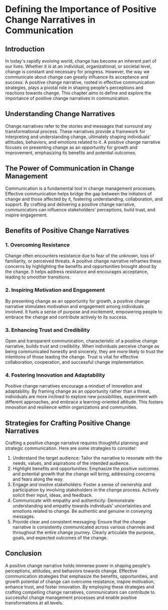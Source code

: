 # Defining the Importance of Positive Change Narratives in Communication

## Introduction

In today's rapidly evolving world, change has become an inherent part of our lives. Whether it is at an individual, organizational, or societal level, change is constant and necessary for progress. However, the way we communicate about change can greatly influence its acceptance and success. A positive change narrative, rooted in effective communication strategies, plays a pivotal role in shaping people's perceptions and reactions towards change. This chapter aims to define and explore the importance of positive change narratives in communication.

## Understanding Change Narratives

Change narratives refer to the stories and messages that surround any transformational process. These narratives provide a framework for interpreting and understanding change, ultimately shaping individuals' attitudes, behaviors, and emotions related to it. A positive change narrative focuses on presenting change as an opportunity for growth and improvement, emphasizing its benefits and potential outcomes.

## The Power of Communication in Change Management

Communication is a fundamental tool in change management processes. Effective communication helps bridge the gap between the initiators of change and those affected by it, fostering understanding, collaboration, and support. By crafting and delivering a positive change narrative, communicators can influence stakeholders' perceptions, build trust, and inspire engagement.

## Benefits of Positive Change Narratives

### 1\. Overcoming Resistance

Change often encounters resistance due to fear of the unknown, loss of familiarity, or perceived threats. A positive change narrative reframes these concerns by highlighting the benefits and opportunities brought about by the change. It helps address resistance and encourages acceptance, leading to smoother transitions.

### 2\. Inspiring Motivation and Engagement

By presenting change as an opportunity for growth, a positive change narrative stimulates motivation and engagement among individuals involved. It fuels a sense of purpose and excitement, empowering people to embrace the change and contribute actively to its success.

### 3\. Enhancing Trust and Credibility

Open and transparent communication, characteristic of a positive change narrative, builds trust and credibility. When individuals perceive change as being communicated honestly and sincerely, they are more likely to trust the intentions of those leading the change. Trust is vital for effective collaboration, cooperation, and successful change implementation.

### 4\. Fostering Innovation and Adaptability

Positive change narratives encourage a mindset of innovation and adaptability. By framing change as an opportunity rather than a threat, individuals are more inclined to explore new possibilities, experiment with different approaches, and embrace a learning-oriented attitude. This fosters innovation and resilience within organizations and communities.

## Strategies for Crafting Positive Change Narratives

Crafting a positive change narrative requires thoughtful planning and strategic communication. Here are some strategies to consider:

1. Understand the target audience: Tailor the narrative to resonate with the needs, values, and aspirations of the intended audience.
2. Highlight benefits and opportunities: Emphasize the positive outcomes and potential growth that the change will bring, addressing concerns and fears along the way.
3. Engage and involve stakeholders: Foster a sense of ownership and participation by involving stakeholders in the change process. Actively solicit their input, ideas, and feedback.
4. Communicate with empathy and authenticity: Demonstrate understanding and empathy towards individuals' uncertainties and emotions related to change. Be authentic and genuine in conveying messages.
5. Provide clear and consistent messaging: Ensure that the change narrative is consistently communicated across various channels and throughout the entire change journey. Clearly articulate the purpose, goals, and expected outcomes of the change.

## Conclusion

A positive change narrative holds immense power in shaping people's perceptions, attitudes, and behaviors towards change. Effective communication strategies that emphasize the benefits, opportunities, and growth potential of change can overcome resistance, inspire motivation, enhance trust, and foster innovation. By employing these strategies and crafting compelling change narratives, communicators can contribute to successful change management processes and enable positive transformations at all levels.
